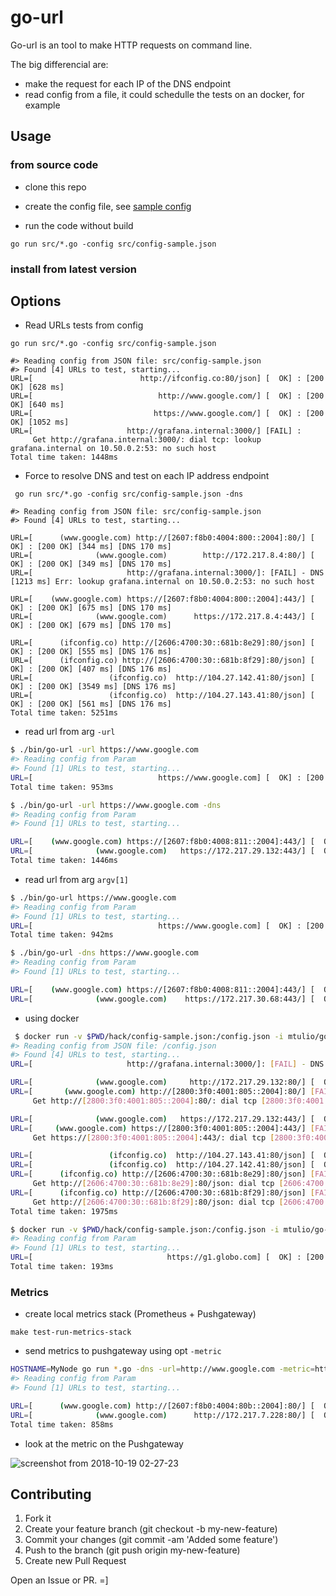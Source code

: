 # go-url

Go-url is an tool to make HTTP requests on command line.

The big differencial are:
- make the request for each IP of the DNS endpoint
- read config from a file, it could schedulle the tests on an docker, for example

## Usage

### from source code

* clone this repo

* create the config file, see [sample config](./src/config-sample.json)

* run the code without build

`go run src/*.go -config src/config-sample.json`

### install from latest version

<TODO>


## Options

* Read URLs tests from config

`go run src/*.go -config src/config-sample.json`
```text
#> Reading config from JSON file: src/config-sample.json
#> Found [4] URLs to test, starting...
URL=[                        http://ifconfig.co:80/json] [  OK] : [200 OK] [628 ms]
URL=[                            http://www.google.com/] [  OK] : [200 OK] [640 ms]
URL=[                           https://www.google.com/] [  OK] : [200 OK] [1052 ms]
URL=[                     http://grafana.internal:3000/] [FAIL] : 
	 Get http://grafana.internal:3000/: dial tcp: lookup grafana.internal on 10.50.0.2:53: no such host
Total time taken: 1448ms

```

* Force to resolve DNS and test on each IP address endpoint

` go run src/*.go -config src/config-sample.json -dns`
```text
#> Reading config from JSON file: src/config-sample.json
#> Found [4] URLs to test, starting...

URL=[      (www.google.com) http://[2607:f8b0:4004:800::2004]:80/] [  OK] : [200 OK] [344 ms] [DNS 170 ms]
URL=[              (www.google.com)        http://172.217.8.4:80/] [  OK] : [200 OK] [349 ms] [DNS 170 ms]
URL=[                     http://grafana.internal:3000/]: [FAIL] - DNS [1213 ms] Err: lookup grafana.internal on 10.50.0.2:53: no such host

URL=[    (www.google.com) https://[2607:f8b0:4004:800::2004]:443/] [  OK] : [200 OK] [675 ms] [DNS 170 ms]
URL=[              (www.google.com)      https://172.217.8.4:443/] [  OK] : [200 OK] [679 ms] [DNS 170 ms]

URL=[      (ifconfig.co) http://[2606:4700:30::681b:8e29]:80/json] [  OK] : [200 OK] [555 ms] [DNS 176 ms]
URL=[      (ifconfig.co) http://[2606:4700:30::681b:8f29]:80/json] [  OK] : [200 OK] [407 ms] [DNS 176 ms]
URL=[                 (ifconfig.co)  http://104.27.142.41:80/json] [  OK] : [200 OK] [3549 ms] [DNS 176 ms]
URL=[                 (ifconfig.co)  http://104.27.143.41:80/json] [  OK] : [200 OK] [561 ms] [DNS 176 ms]
Total time taken: 5251ms

``` 

* read url from arg `-url`

```bash
$ ./bin/go-url -url https://www.google.com
#> Reading config from Param
#> Found [1] URLs to test, starting...
URL=[                            https://www.google.com] [  OK] : [200 OK] [952 ms]
Total time taken: 953ms

$ ./bin/go-url -url https://www.google.com -dns
#> Reading config from Param
#> Found [1] URLs to test, starting...

URL=[    (www.google.com) https://[2607:f8b0:4008:811::2004]:443/] [  OK] : [200 OK] [962 ms] [DNS 106 ms]
URL=[              (www.google.com)   https://172.217.29.132:443/] [  OK] : [200 OK] [377 ms] [DNS 106 ms]
Total time taken: 1446ms


```


* read url from arg `argv[1]`

```bash
$ ./bin/go-url https://www.google.com
#> Reading config from Param
#> Found [1] URLs to test, starting...
URL=[                            https://www.google.com] [  OK] : [200 OK] [942 ms]
Total time taken: 942ms

$ ./bin/go-url -dns https://www.google.com
#> Reading config from Param
#> Found [1] URLs to test, starting...

URL=[    (www.google.com) https://[2607:f8b0:4008:811::2004]:443/] [  OK] : [200 OK] [1870 ms] [DNS 113 ms]
URL=[              (www.google.com)    https://172.217.30.68:443/] [  OK] : [200 OK] [236 ms] [DNS 113 ms]

```

* using docker

```bash
 $ docker run -v $PWD/hack/config-sample.json:/config.json -i mtulio/go-url:docker -dns -config /config.json 
#> Reading config from JSON file: /config.json
#> Found [4] URLs to test, starting...
URL=[                     http://grafana.internal:3000/]: [FAIL] - DNS [14 ms] Err: lookup grafana.internal on 181.213.132.2:53: no such host

URL=[              (www.google.com)     http://172.217.29.132:80/] [  OK] : [200 OK] [132 ms] [DNS 14 ms]
URL=[       (www.google.com) http://[2800:3f0:4001:805::2004]:80/] [FAIL] : 
	 Get http://[2800:3f0:4001:805::2004]:80/: dial tcp [2800:3f0:4001:805::2004]:80: connect: cannot assign requested address [DNS 14 ms]

URL=[              (www.google.com)   https://172.217.29.132:443/] [  OK] : [200 OK] [230 ms] [DNS 14 ms]
URL=[     (www.google.com) https://[2800:3f0:4001:805::2004]:443/] [FAIL] : 
	 Get https://[2800:3f0:4001:805::2004]:443/: dial tcp [2800:3f0:4001:805::2004]:443: connect: cannot assign requested address [DNS 14 ms]

URL=[                 (ifconfig.co)  http://104.27.143.41:80/json] [  OK] : [200 OK] [1115 ms] [DNS 308 ms]
URL=[                 (ifconfig.co)  http://104.27.142.41:80/json] [  OK] : [200 OK] [549 ms] [DNS 308 ms]
URL=[      (ifconfig.co) http://[2606:4700:30::681b:8e29]:80/json] [FAIL] : 
	 Get http://[2606:4700:30::681b:8e29]:80/json: dial tcp [2606:4700:30::681b:8e29]:80: connect: cannot assign requested address [DNS 308 ms]
URL=[      (ifconfig.co) http://[2606:4700:30::681b:8f29]:80/json] [FAIL] : 
	 Get http://[2606:4700:30::681b:8f29]:80/json: dial tcp [2606:4700:30::681b:8f29]:80: connect: cannot assign requested address [DNS 308 ms]
Total time taken: 1975ms

$ docker run -v $PWD/hack/config-sample.json:/config.json -i mtulio/go-url:docker https://g1.globo.com 
#> Reading config from Param
#> Found [1] URLs to test, starting...
URL=[                              https://g1.globo.com] [  OK] : [200 OK] [192 ms]
Total time taken: 193ms

```

### Metrics

* create local metrics stack (Prometheus + Pushgateway)

`make test-run-metrics-stack`

* send metrics to pushgateway using opt `-metric`

```bash
HOSTNAME=MyNode go run *.go -dns -url=http://www.google.com -metric=http://localhost:9091
#> Reading config from Param
#> Found [1] URLs to test, starting...

URL=[      (www.google.com) http://[2607:f8b0:4004:80b::2004]:80/] [  OK] : [200 OK] [353 ms] [DNS 160 ms]
URL=[              (www.google.com)      http://172.217.7.228:80/] [  OK] : [200 OK] [341 ms] [DNS 160 ms]
Total time taken: 858ms

```

* look at the metric on the Pushgateway

![screenshot from 2018-10-19 02-27-23](https://user-images.githubusercontent.com/3216894/47199154-91acea00-d346-11e8-9ac1-eb7576ea1016.png)

## Contributing

1. Fork it
1. Create your feature branch (git checkout -b my-new-feature)
1. Commit your changes (git commit -am 'Added some feature')
1. Push to the branch (git push origin my-new-feature)
1. Create new Pull Request

Open an Issue or PR. =]

